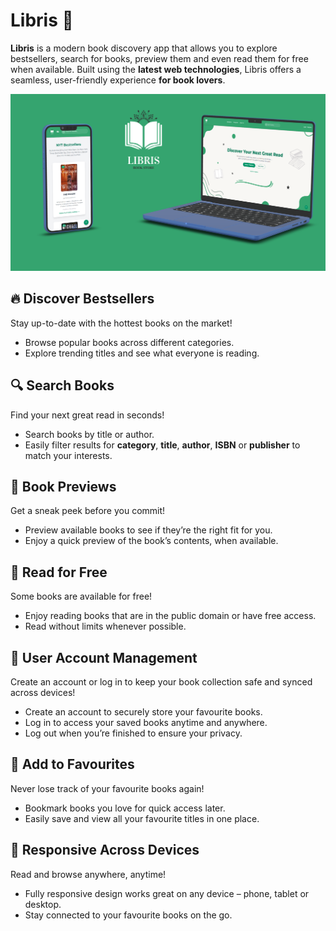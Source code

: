 # Libris 📖

**Libris** is a modern book discovery app that allows you to explore bestsellers, search for books, preview them and even read them for free when available. Built using the **latest web technologies**, Libris offers a seamless, user-friendly experience **for book lovers**.

![simplify](https://raw.githubusercontent.com/deabocina/libris/main/public/screenshots/libris.png)

## **🔥 Discover Bestsellers**

Stay up-to-date with the hottest books on the market!

- Browse popular books across different categories.
- Explore trending titles and see what everyone is reading.

## **🔍 Search Books**

Find your next great read in seconds!

- Search books by title or author.
- Easily filter results for **category**, **title**, **author**, **ISBN** or **publisher** to match your interests.

## **👀 Book Previews**

Get a sneak peek before you commit!

- Preview available books to see if they’re the right fit for you.
- Enjoy a quick preview of the book’s contents, when available.

## **📖 Read for Free**

Some books are available for free!

- Enjoy reading books that are in the public domain or have free access.
- Read without limits whenever possible.

## **👤 User Account Management**

Create an account or log in to keep your book collection safe and synced across devices!

- Create an account to securely store your favourite books.
- Log in to access your saved books anytime and anywhere.
- Log out when you’re finished to ensure your privacy.

## **💖 Add to Favourites**

Never lose track of your favourite books again!

- Bookmark books you love for quick access later.
- Easily save and view all your favourite titles in one place.

## **📱 Responsive Across Devices**

Read and browse anywhere, anytime!

- Fully responsive design works great on any device – phone, tablet or desktop.
- Stay connected to your favourite books on the go.
